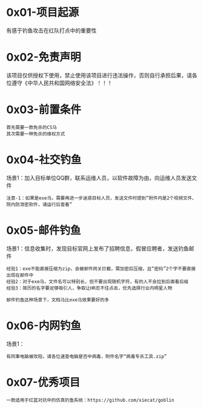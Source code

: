# 0x01-项目起源
有感于钓鱼攻击在红队打点中的重要性

# 0x02-免责声明
该项目仅供授权下使用，禁止使用该项目进行违法操作，否则自行承担后果，请各位遵守《中华人民共和国网络安全法》！！！

# 0x03-前置条件
```
首先需要一款免杀的CS马
其次需要一种免杀的维权方式
```

# 0x04-社交钓鱼
场景1：加入目标单位QQ群，联系运维人员，以软件故障为由，向运维人员发送文件
```
注意-1：如果是exe马，需要再进一步迷惑目标人员，发送文件时提到“附件内是2个视频文件、院内防泄密软件，请运行后查看”
```

# 0x05-邮件钓鱼
场景1：信息收集时，发现目标官网上发布了招聘信息，假冒应聘者，发送钓鱼邮件
```
经验1：exe不能直接压缩为zip，会被邮件网关拦截，需加密后压缩，且“密码”2个字不要直接出现在邮件中
经验2：对于exe马，文件名可以特别长，但不要出现随机字符，有的人不会拉到后面看后缀
经验3：简历的名字要足够吸引人，争取让HR忍不住点击，优先选择行业内明星人物

邮件钓鱼这种场景下，文档马比exe马效果要好的多
```

# 0x06-内网钓鱼
场景1：
```
有同事电脑被攻陷，请各位速查电脑是否中病毒，附件名字“病毒专杀工具.zip”
```

# 0x07-优秀项目
```
一款适用于红蓝对抗中的仿真钓鱼系统：https://github.com/xiecat/goblin
```